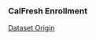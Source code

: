 ### CalFresh Enrollment

[Dataset Origin](https://raw.githubusercontent.com/krisrs1128/stat992_f23/main/exercises/ps3/calfresh-small.csv)
